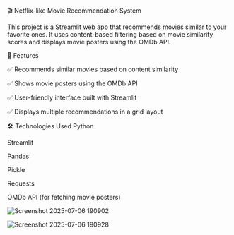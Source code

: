 🎬 Netflix-like Movie Recommendation System


This project is a Streamlit web app that recommends movies similar to your favorite ones. It uses content-based filtering based on movie similarity scores and displays movie posters using the OMDb API.

🔧 Features


✅ Recommends similar movies based on content similarity


✅ Shows movie posters using the OMDb API


✅ User-friendly interface built with Streamlit


✅ Displays multiple recommendations in a grid layout

🛠️ Technologies Used
Python

Streamlit

Pandas

Pickle

Requests

OMDb API (for fetching movie posters)

![Screenshot 2025-07-06 190902](https://github.com/user-attachments/assets/af8f4c3c-0393-4818-9327-9fcb78aab529)

![Screenshot 2025-07-06 190928](https://github.com/user-attachments/assets/19aad40c-809f-4761-887a-dcf6a79c063b)




